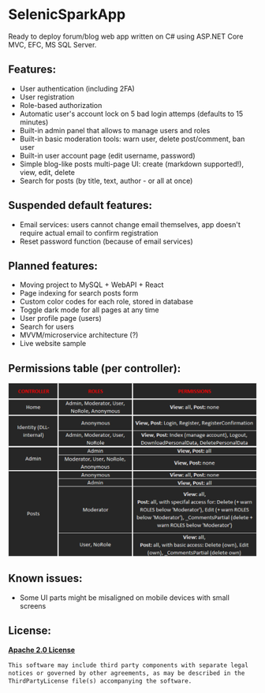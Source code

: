 # SelenicSparkApp
Ready to deploy forum/blog web app written on C# using ASP.NET Core MVC, EFC, MS SQL Server.

## Features:
- User authentication (including 2FA)
- User registration
- Role-based authorization
- Automatic user's account lock on 5 bad login attemps (defaults to 15 minutes)
- Built-in admin panel that allows to manage users and roles
- Built-in basic moderation tools: warn user, delete post/comment, ban user
- Built-in user account page (edit username, password)
- Simple blog-like posts multi-page UI: create (markdown supported!), view, edit, delete
- Search for posts (by title, text, author - or all at once)

## Suspended default features:
- Email services: users cannot change email themselves, app doesn't require actual email to confirm registration
- Reset password function (because of email services)

## Planned features:
- Moving project to MySQL + WebAPI + React
- Page indexing for search posts form
- Custom color codes for each role, stored in database
- Toggle dark mode for all pages at any time
- User profile page (users)
- Search for users
- MVVM/microservice architecture (?)
- Live website sample

## Permissions table (per controller):
![](permissions_table.png)  

## Known issues:
- Some UI parts might be misaligned on mobile devices with small screens

## License:
**[Apache 2.0 License](LICENSE)**
```
This software may include third party components with separate legal 
notices or governed by other agreements, as may be described in the 
ThirdPartyLicense file(s) accompanying the software.
```
